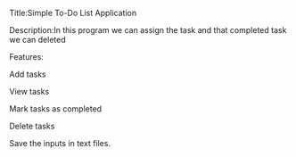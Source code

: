 Title:Simple To-Do List Application

Description:In this program we can assign the task and that completed task we can deleted 

Features: 

Add tasks

View tasks

Mark tasks as completed

Delete tasks

Save the inputs in text files.

